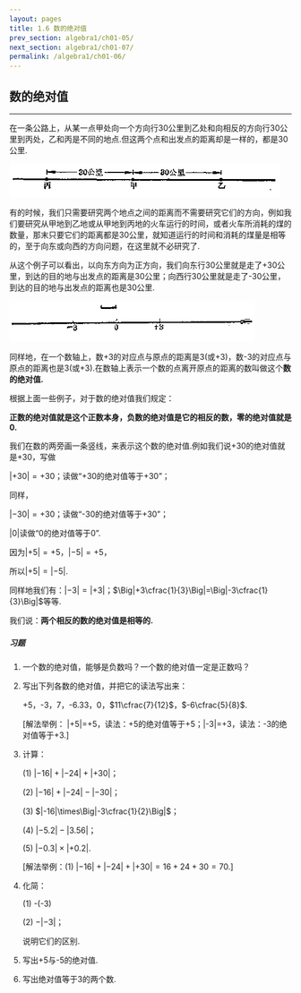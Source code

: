 ```yaml
---
layout: pages
title: 1.6 数的绝对值
prev_section: algebra1/ch01-05/
next_section: algebra1/ch01-07/
permalink: /algebra1/ch01-06/
---
```


数的绝对值
----------

----

在一条公路上，从某一点甲处向一个方向行30公里到乙处和向相反的方向行30公里到丙处，乙和丙是不同的地点.但这两个点和出发点的距离却是一样的，都是30公里.

![图：1.5](../images/021.png)

有的时候，我们只需要研究两个地点之间的距离而不需要研究它们的方向，例如我们要研究从甲地到乙地或从甲地到丙地的火车运行的时间，或者火车所消耗的煤的数量，那末只要它们的距离都是30公里，就知道运行的时间和消耗的煤量是相等的，至于向东或向西的方向问题，在这里就不必研究了.

从这个例子可以看出，以向东方向为正方向，我们向东行30公里就是走了+30公里，到达的目的地与出发点的距离是30公里；向西行30公里就是走了-30公里，到达的目的地与出发点的距离也是30公里.

![图：1.6](../images/022.png)

同样地，在一个数轴上，数+3的对应点与原点的距离是3(或+3)，数-3的对应点与原点的距离也是3(或+3).在数轴上表示一个数的点离开原点的距离的数叫做这个**数的绝对值.**

根据上面一些例子，对于数的绝对值我们规定：

__正数的绝对值就是这个正数本身，负数的绝对值是它的相反的数，零的绝对值就是0.__

我们在数的两旁画一条竖线，来表示这个数的绝对值.例如我们说+30的绝对值就是+30，写做

$|+30|=+30$；读做“+30的绝对值等于+30”；

同样，

$|-30|=+30$；读做“-30的绝对值等于+30”；

$|0|$读做“0的绝对值等于0”.

因为$|+5|=+5$，$|-5|=+5$，

所以$|+5|=|-5|$.

同样地我们有：$|-3|=|+3|$；$\Big|+3\cfrac{1}{3}\Big|=\Big|-3\cfrac{1}{3}\Big|$等等.

我们说：__两个相反的数的绝对值是相等的.__

<div class="note">
<h5>习题</h5>
</div>

1.  一个数的绝对值，能够是负数吗？一个数的绝对值一定是正数吗？

2.  写出下列各数的绝对值，并把它的读法写出来：

    +5，-3，7，-6.33，0，$11\cfrac{7}{12}$，$-6\cfrac{5}{8}$.

    [解法举例： |+5|=+5，读法：+5的绝对值等于+5；|-3|=+3，读法：-3的绝对值等于+3.]
    
3.  计算：

    (1)  $|-16|+|-24|+|+30|$；

    (2)  $|-16|+|-24|-|-30|$；

    (3)  $|-16|\times\Big|-3\cfrac{1}{2}\Big|$；

    (4)  $|-5.2|-|3.56|$；

    (5)  $|-0.3|\times|+0.2|$.

    [解法举例：(1) $|-16|+|-24|+|+30|=16+24+30=70$.]

4.  化简：

    (1)  -(-3)

    (2)  $-|-3|$；

    说明它们的区别.

5.  写出+5与-5的绝对值.

6.  写出绝对值等于3的两个数.



